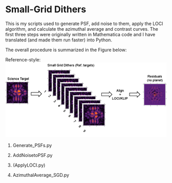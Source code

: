 # Small-Grid Dithers

This is my scripts used to generate PSF, add noise to them, apply the LOCI
algorithm, and calculate the azimuthal average and contrast curves.  The first
three steps were originally written in Mathematica code and I have translated
(and made them run faster) into Python.

The overall procedure is summarized in the Figure below:

Reference-style: 
![alt text](https://github.com/Skyhawk172/SmallGridDithers/blob/master/SGDcartoon.png "SGD cartoon")


1. Generate_PSFs.py



2. AddNoisetoPSF.py


3. (ApplyLOCI.py)


4. AzimuthalAverage_SGD.py


